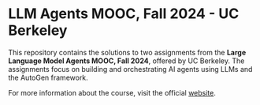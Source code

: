 # LLM Agents MOOC, Fall 2024 - UC Berkeley

This repository contains the solutions to two assignments from the **Large Language Model Agents MOOC, Fall 2024**, offered by UC Berkeley. The assignments focus on building and orchestrating AI agents using LLMs and the AutoGen framework.

For more information about the course, visit the official [ website](https://llmagents-learning.org/f24).
